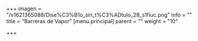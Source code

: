 +++
imagen = "/v1621365088/Dise%C3%B1o_sin_t%C3%ADtulo_28_s1fiuc.png"
info = ""
title = "Barreras de Vapor"
[menu.principal]
parent = ""
weight = "10"

+++
